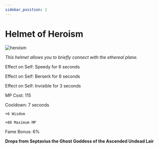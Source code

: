 ```yaml
---
sidebar_position: 2
---
```


# Helmet of Heroism

![heroism](https://vwiki.valorserver.com/api/item/picture/helmet%20of%20heroism)

<i>This helmet allows you to briefly connect with the ethereal plane.</i>

Effect on Self: Speedy for 6 seconds

Effect on Self: Berserk for 6 seconds

Effect on Self: Invisible for 3 seconds

MP Cost: 115

Cooldown: 7 seconds

    +6 Wisdom
    
    +80 Maximum MP

Fame Bonus: 6%

**Drops from Septavius the Ghost Goddess of the Ascended Undead Lair**

